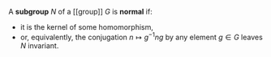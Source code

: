 A **subgroup** $N$ of a [[group]] $G$ is **normal** if:

* it is the kernel of some homomorphism,
* or, equivalently, the conjugation $n \mapsto g^{-1} n g$ by any element $g \in G$ leaves $N$ invariant.